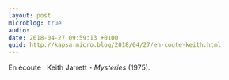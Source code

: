 ```yaml
---
layout: post
microblog: true
audio: 
date: 2018-04-27 09:59:13 +0100
guid: http://kapsa.micro.blog/2018/04/27/en-coute-keith.html
---
```

En écoute : Keith Jarrett - _Mysteries_ (1975).
